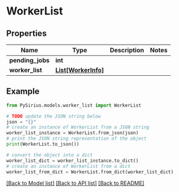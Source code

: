 # WorkerList


## Properties

Name | Type | Description | Notes
------------ | ------------- | ------------- | -------------
**pending_jobs** | **int** |  | 
**worker_list** | [**List[WorkerInfo]**](WorkerInfo.md) |  | 

## Example

```python
from PySirius.models.worker_list import WorkerList

# TODO update the JSON string below
json = "{}"
# create an instance of WorkerList from a JSON string
worker_list_instance = WorkerList.from_json(json)
# print the JSON string representation of the object
print(WorkerList.to_json())

# convert the object into a dict
worker_list_dict = worker_list_instance.to_dict()
# create an instance of WorkerList from a dict
worker_list_from_dict = WorkerList.from_dict(worker_list_dict)
```
[[Back to Model list]](../README.md#documentation-for-models) [[Back to API list]](../README.md#documentation-for-api-endpoints) [[Back to README]](../README.md)


